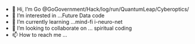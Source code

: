 - 👋 Hi, I’m Go @GoGovernment/Hack/log/run/QuantumLeap/Cyberoptics/
- 👀 I’m interested in ...Future Data code
- 🌱 I’m currently learning ...mind-fi i-neuro-net
- 💞️ I’m looking to collaborate on ... spiritual coding 
- 📫 How to reach me ...



<!---
GoGovernment/GoGovernment is a ✨ special ✨ repository because its `README.md` (this file) appears on your GitHub profile.
You can click the Preview link to take a look at your changes.
--->

